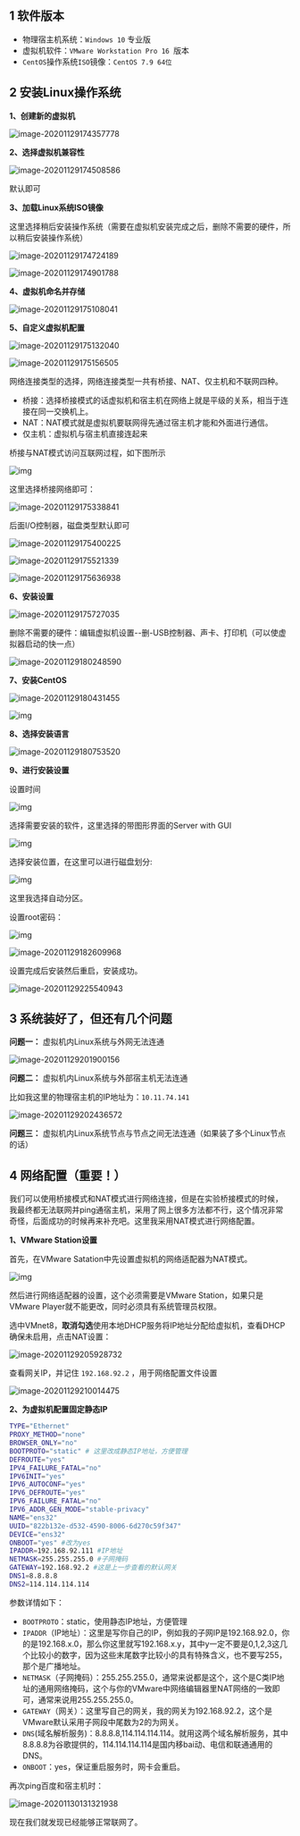 ## 1 软件版本

- 物理宿主机系统：`Windows 10` 专业版
- 虚拟机软件：`VMware Workstation Pro 16 `版本
- `CentOS`操作系统`ISO`镜像：`CentOS 7.9 64位`

## 2 安装Linux操作系统

**1、创建新的虚拟机**

![image-20201129174357778](https://gitee.com/jchenTech/images/raw/master/img/20201129174357.png)

**2、选择虚拟机兼容性**

![image-20201129174508586](https://gitee.com/jchenTech/images/raw/master/img/20201129174508.png)

默认即可

**3、加载Linux系统ISO镜像**

这里选择稍后安装操作系统（需要在虚拟机安装完成之后，删除不需要的硬件，所以稍后安装操作系统）

![image-20201129174724189](https://gitee.com/jchenTech/images/raw/master/img/20201129174724.png)

![image-20201129174901788](https://gitee.com/jchenTech/images/raw/master/img/20201129174901.png)

**4、虚拟机命名并存储**

![image-20201129175108041](https://gitee.com/jchenTech/images/raw/master/img/20201129175108.png)

**5、自定义虚拟机配置**

![image-20201129175132040](https://gitee.com/jchenTech/images/raw/master/img/20201129175132.png)

![image-20201129175156505](https://gitee.com/jchenTech/images/raw/master/img/20201129175156.png)

网络连接类型的选择，网络连接类型一共有桥接、NAT、仅主机和不联网四种。

* 桥接：选择桥接模式的话虚拟机和宿主机在网络上就是平级的关系，相当于连接在同一交换机上。
* NAT：NAT模式就是虚拟机要联网得先通过宿主机才能和外面进行通信。
* 仅主机：虚拟机与宿主机直接连起来

桥接与NAT模式访问互联网过程，如下图所示

![img](https://gitee.com/jchenTech/images/raw/master/img/20201129175256.png)

这里选择桥接网络即可：

![image-20201129175338841](https://gitee.com/jchenTech/images/raw/master/img/20201129175338.png)

后面I/O控制器，磁盘类型默认即可

![image-20201129175400225](https://gitee.com/jchenTech/images/raw/master/img/20201129175400.png)

![image-20201129175521339](https://gitee.com/jchenTech/images/raw/master/img/20201129175521.png)

![image-20201129175636938](https://gitee.com/jchenTech/images/raw/master/img/20201129175636.png)

**6、安装设置**

![image-20201129175727035](https://gitee.com/jchenTech/images/raw/master/img/20201129175727.png)

删除不需要的硬件：编辑虚拟机设置--删-USB控制器、声卡、打印机（可以使虚拟器启动的快一点）

![image-20201129180248590](https://gitee.com/jchenTech/images/raw/master/img/20201129180248.png)

**7、安装CentOS**

![image-20201129180431455](https://gitee.com/jchenTech/images/raw/master/img/20201129180431.png)

![img](https://gitee.com/jchenTech/images/raw/master/img/20201129180629.png)

**8、选择安装语言**

![image-20201129180753520](https://gitee.com/jchenTech/images/raw/master/img/20201129180753.png)

**9、进行安装设置**

设置时间

![img](https://gitee.com/jchenTech/images/raw/master/img/20201129180958.png)

选择需要安装的软件，这里选择的带图形界面的Server with GUI

![img](https://gitee.com/jchenTech/images/raw/master/img/20201129182217.jpeg)

选择安装位置，在这里可以进行磁盘划分:

![img](https://gitee.com/jchenTech/images/raw/master/img/20201129182314.png)

这里我选择自动分区。



设置root密码：

![img](https://gitee.com/jchenTech/images/raw/master/img/20201129182449.png)

![image-20201129182609968](https://gitee.com/jchenTech/images/raw/master/img/20201129182610.png)

设置完成后安装然后重启，安装成功。

![image-20201129225540943](https://gitee.com/jchenTech/images/raw/master/img/20201129225541.png)

## 3 系统装好了，但还有几个问题

**问题一：** 虚拟机内Linux系统与外网无法连通

![image-20201129201900156](https://gitee.com/jchenTech/images/raw/master/img/20201129201907.png)

**问题二：** 虚拟机内Linux系统与外部宿主机无法连通

比如我这里的物理宿主机的IP地址为：`10.11.74.141`

![image-20201129202436572](https://gitee.com/jchenTech/images/raw/master/img/20201129202436.png)

**问题三：** 虚拟机内Linux系统节点与节点之间无法连通（如果装了多个Linux节点的话）



## 4 网络配置（重要！）

我们可以使用桥接模式和NAT模式进行网络连接，但是在实验桥接模式的时候，我最终都无法联网并ping通宿主机，采用了网上很多方法都不行，这个情况非常奇怪，后面成功的时候再来补充吧。这里我采用NAT模式进行网络配置。

**1、VMware Station设置**

首先，在VMware Satation中先设置虚拟机的网络适配器为NAT模式。

![img](https://gitee.com/jchenTech/images/raw/master/img/20201130130537.jpeg)

然后进行网络适配器的设置，这个必须需要是VMware Station，如果只是VMware Player就不能更改，同时必须具有系统管理员权限。

选中VMnet8，**取消勾选**使用本地DHCP服务将IP地址分配给虚拟机，查看DHCP确保未启用，点击NAT设置：

![image-20201129205928732](https://gitee.com/jchenTech/images/raw/master/img/20201129205928.png)

查看网关IP，并记住 `192.168.92.2` ，用于网络配置文件设置

![image-20201129210014475](https://gitee.com/jchenTech/images/raw/master/img/20201129210014.png)



**2、为虚拟机配置固定静态IP**

``` bash
TYPE="Ethernet"
PROXY_METHOD="none"
BROWSER_ONLY="no"
BOOTPROTO="static" # 这里改成静态IP地址，方便管理
DEFROUTE="yes"
IPV4_FAILURE_FATAL="no"
IPV6INIT="yes"
IPV6_AUTOCONF="yes"
IPV6_DEFROUTE="yes"
IPV6_FAILURE_FATAL="no"
IPV6_ADDR_GEN_MODE="stable-privacy"
NAME="ens32"
UUID="822b132e-d532-4590-8006-6d270c59f347"
DEVICE="ens32"
ONBOOT="yes" #改为yes
IPADDR=192.168.92.111 #IP地址
NETMASK=255.255.255.0 #子网掩码
GATEWAY=192.168.92.2 #这是上一步查看的默认网关
DNS1=8.8.8.8
DNS2=114.114.114.114
```

参数详情如下：

* `BOOTPROTO`：static，使用静态IP地址，方便管理
* `IPADDR`（IP地址）：这里是写你自己的IP，例如我的子网IP是192.168.92.0，你的是192.168.x.0，那么你这里就写192.168.x.y，其中y一定不要是0,1,2,3这几个比较小的数字，因为这些末尾数字比较小的具有特殊含义，也不要写255，那个是广播地址。
* `NETMASK`（子网掩码）：255.255.255.0，通常来说都是这个，这个是C类IP地址的通用网络掩码，这个与你的VMware中网络编辑器里NAT网络的一致即可，通常来说用255.255.255.0。
* `GATEWAY`（网关）：这里写自己的网关，我的网关为192.168.92.2，这个是VMware默认采用子网段中尾数为2的为网关。
* `DNS`(域名解析服务)：8.8.8.8,114.114.114.114。就用这两个域名解析服务，其中8.8.8.8为谷歌提供的，114.114.114.114是国内移bai动、电信和联通通用的DNS。
* `ONBOOT`：yes，保证重启服务时，网卡会重启。



再次ping百度和宿主机时：

![image-20201130131321938](https://gitee.com/jchenTech/images/raw/master/img/20201130131321.png)

现在我们就发现已经能够正常联网了。